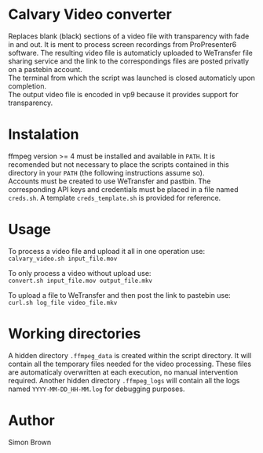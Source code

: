 # Calvary Video converter
Replaces blank (black) sections of a video file with transparency with fade in and out. It is ment to process screen recordings from ProPresenter6 software. The resulting video file is automaticly uploaded to WeTransfer file sharing service and the link to the correspondings files are posted privatly on a pastebin account.  
The terminal from which the script was launched is closed automaticly upon completion.  
The output video file is encoded in vp9 because it provides support for transparency.

# Instalation
ffmpeg version >= 4 must be installed and available in `PATH`.
It is recomended but not necessary to place the scripts contained in this directory in your `PATH` (the following instructions assume so).  
Accounts must be created to use WeTransfer and pastbin. The corresponding API keys and credentials must be placed in a file named `creds.sh`. A template `creds_template.sh` is provided for reference.

# Usage
To process a video file and upload it all in one operation use:
```calvary_video.sh input_file.mov```  

To only process a video without upload use:  
```convert.sh input_file.mov output_file.mkv```  

To upload a file to WeTransfer and then post the link to pastebin use:  
```curl.sh log_file video_file.mkv```

# Working directories
A hidden directory `.ffmpeg_data` is created within the script directory. It will contain all the temporary files needed for the video processing. These files are automaticaly overwritten at each execution, no manual intervention required.
Another hidden directory `.ffmpeg_logs` will contain all the logs named `YYYY-MM-DD_HH-MM.log` for debugging purposes.

# Author
Simon Brown
